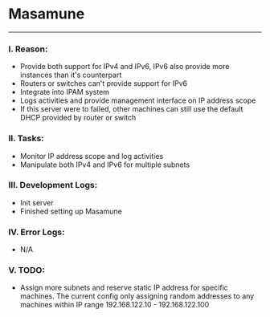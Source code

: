 # Masamune
---
### I. Reason:
- Provide both support for IPv4 and IPv6, IPv6 also provide more instances than it's counterpart
- Routers or switches can't provide support for IPv6
- Integrate into IPAM system
- Logs activities and provide management interface on IP address scope
- If this server were to failed, other machines can still use the default DHCP provided by router or switch

### II. Tasks:
- Monitor IP address scope and log activities
- Manipulate both IPv4 and IPv6 for multiple subnets

### III. Development Logs:
- Init server
- Finished setting up Masamune

### IV. Error Logs:
- N/A

### V. TODO:
- Assign more subnets and reserve static IP address for specific machines. The current config only assigning random addresses to any machines within IP range 192.168.122.10 - 192.168.122.100
